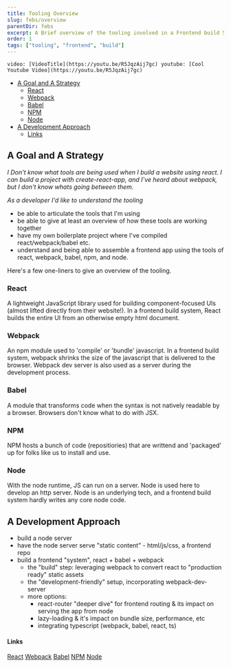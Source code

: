 ```yaml
---
title: Tooling Overview
slug: febs/overview
parentDir: febs
excerpt: A Brief overview of the tooling involved in a Frontend build System
order: 1
tags: ["tooling", "frontend", "build"]
---
```


`video: [VideoTitle](https://youtu.be/R5JqzAij7gc) youtube: [Cool Youtube Video](https://youtu.be/R5JqzAij7gc)`

- [A Goal and A Strategy](#a-goal-and-a-strategy)
  - [React](#react)
  - [Webpack](#webpack)
  - [Babel](#babel)
  - [NPM](#npm)
  - [Node](#node)
- [A Development Approach](#a-development-approach)
    - [Links](#links)

## A Goal and A Strategy

_I Don't know what tools are being used when I build a website using react. I can build a project with create-react-app, and I've heard about webpack, but I don't know whats going between them._

_As a developer I'd like to understand the tooling_

- be able to articulate the tools that I'm using
- be able to give at least an overview of how these tools are working together
- have my own boilerplate project where I've compiled react/webpack/babel etc.
- understand and being able to assemble a frontend app using the tools of react, webpack, babel, npm, and node.

Here's a few one-liners to give an overview of the tooling.

### React

A lightweight JavaScript library used for building component-focused UIs (almost lifted directly from their website!). In a frontend build system, React builds the entire UI from an otherwise empty html document.

### Webpack

An npm module used to 'compile' or 'bundle' javascript. In a frontend build system, webpack shrinks the size of the javascript that is delivered to the browser. Webpack dev server is also used as a server during the development process.

### Babel

A module that transforms code when the syntax is not natively readable by a browser. Browsers don't know what to do with JSX.

### NPM

NPM hosts a bunch of code (repositiories) that are writtend and 'packaged' up for folks like us to install and use.

### Node

With the node runtime, JS can run on a server. Node is used here to develop an http server. Node is an underlying tech, and a frontend build system hardly writes any core node code.

## A Development Approach
- build a node server
- have the node server serve "static content" - html/js/css, a frontend repo
- build a frontend "system", react + babel + webpack
  - the "build" step: leveraging webpack to convert react to "production ready" static assets
  - the "development-friendly" setup, incorporating webpack-dev-server
  - more options:
    - react-router "deeper dive" for frontend routing & its impact on serving the app from node
    - lazy-loading & it's impact on bundle size, performance, etc
    - integrating typescript (webpack, babel, react, ts)

#### Links

[React](https://reactjs.org/)
[Webpack](https://webpack.js.org/)
[Babel](https://babeljs.io/)
[NPM](https://www.npmjs.com/)
[Node](https://nodejs.org/en/)
